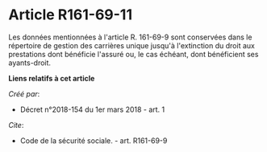 # Article R161-69-11

Les données mentionnées à l'article R. 161-69-9 sont conservées dans le répertoire de gestion des carrières unique jusqu'à
l'extinction du droit aux prestations dont bénéficie l'assuré ou, le cas échéant, dont bénéficient ses ayants-droit.

**Liens relatifs à cet article**

_Créé par_:

  - Décret n°2018-154 du 1er mars 2018 - art. 1

_Cite_:

  - Code de la sécurité sociale. - art. R161-69-9
